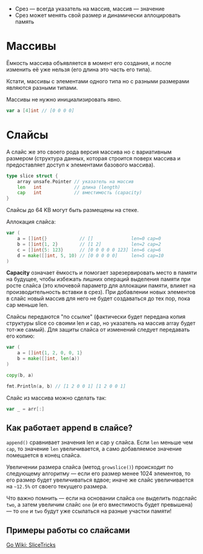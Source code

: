 - Срез — всегда указатель на массив, массив — значение
- Срез может менять свой размер и динамически аллоцировать память
# Массивы
Ёмкость массива объявляется в момент его создания, и после изменить её уже нельзя (его длина это часть его типа).

Кстати, массивы с элементами одного типа но с разными размерами являются разными типами.

Массивы не нужно инициализировать явно.
```go
var a [4]int // [0 0 0 0]
```
# Слайсы
А слайс же это своего рода версия массива но с вариативным размером (структура данных, которая строится поверх массива и предоставляет доступ к элементами базового массива).
```go
type slice struct {
    array unsafe.Pointer // указатель на массив
    len   int            // длина (length)
    cap   int            // вместимость (capacity)
}
```
Слайсы до 64 KB могут быть размещены на стеке.

Аллокация слайса:
```go
var (
    a = []int{}            // []              len=0 cap=0
    b = []int{1, 2}        // [1 2]           len=2 cap=2
    c = []int{5: 123}      // [0 0 0 0 0 123] len=6 cap=6
    d = make([]int, 5, 10) // [0 0 0 0 0]     len=5 cap=10
)
```
**Capacity** означает ёмкость и помогает зарезервировать место в памяти на будущее, чтобы избежать лишних операций выделения памяти при росте слайса (это ключевой параметр для аллокации памяти, влияет на производительность вставки в срез). При добавлении новых элементов в слайс новый массив для него не будет создаваться до тех пор, пока cap меньше len.

Слайсы передаются "по ссылке" (фактически будет передана копия структуры slice со своими len и cap, но указатель на массив array будет тот-же самый). Для защиты слайса от изменений следует передавать его копию:
```go
var (
    a = []int{1, 2, 0, 0, 1}
    b = make([]int, len(a))
)

copy(b, a)

fmt.Println(a, b) // [1 2 0 0 1] [1 2 0 0 1]
```
Слайс из массива можно сделать так:
```go
var _ = arr[:]
```
## Как работает append в слайсе?
`append()` сравнивает значения len и cap у слайса. Если `len` меньше чем `cap`, то значение `len` увеличивается, а само добавляемое значение помещается в конец слайса.

Увеличении размера слайса (метод `growslice()`) происходит по следующему алгоритму — если его размер менее 1024 элементов, то его размер будет увеличиваться вдвое; иначе же слайс увеличивается на `~12.5%` от своего текущего размера.

Что важно помнить — если на основании слайса `one` выделить подслайс `two`, а затем увеличим слайс `one` (и его вместимость будет превышена) — то `one` и `two` будут уже ссылаться на разные участки памяти!
## Примеры работы со слайсами
[Go Wiki: SliceTricks](https://go.dev/wiki/SliceTricks)